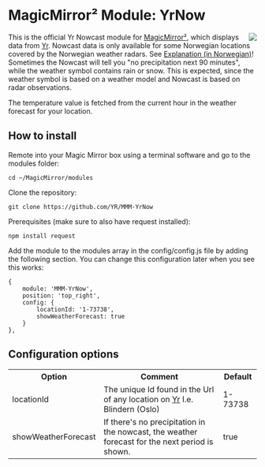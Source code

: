 # MagicMirror² Module: YrNow

<img src="/images/screenshot.png" align="right"/>This is the official Yr Nowcast module for [MagicMirror²](https://github.com/MichMich/MagicMirror), which displays data from [Yr](https://www.yr.no/nb/).
Nowcast data is only available for some Norwegian locations covered by the Norwegian weather radars. See [Explanation (in Norwegian)](https://yrkundesenter.zendesk.com/hc/no/articles/209295525-N%C3%A5varsel-Pr%C3%B8v-v%C3%A5rt-nye-nedb%C3%B8rvarsel-)!
 Sometimes the Nowcast will tell you "no precipitation next 90 minutes", while the weather symbol contains rain or snow. This is expected, since the weather symbol is based on a weather model and Nowcast is based on radar observations.

The temperature value is fetched from the current hour in the weather forecast for your location.

## How to install

Remote into your Magic Mirror box using a terminal software and go to the modules folder:

    cd ~/MagicMirror/modules

Clone the repository:

	git clone https://github.com/YR/MMM-YrNow

Prerequisites (make sure to also have request installed):

	npm install request

Add the module to the modules array in the config/config.js file by adding the following section. You can change this configuration later when you see this works:

	{
		module: 'MMM-YrNow',
		position: 'top_right',
		config: {
			locationId: '1-73738',
            showWeatherForecast: true
		}
	},

## Configuration options

<table style="width:100%">
	<tr>
		<th>Option</th>
		<th>Comment</th>
		<th>Default</th>
	</tr>
	<tr>
		<td>locationId</td>
		<td>The unique Id found in the Url of any location on <a href="https://www.yr.no/nb/liste/dag/1-73738/Norge/Oslo/Oslo/Blindern">Yr</a> I.e. Blindern (Oslo)</td>
		<td>1-73738</td>
	</tr>
    <tr>
        <td>showWeatherForecast</td>
        <td>If there's no precipitation in the nowcast, the weather forecast for the next period is shown.</td>
        <td>true</td>
    </tr>
</table>
